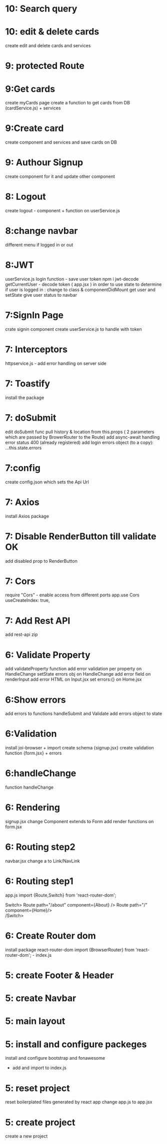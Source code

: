 # 10: Search query

# 10: edit & delete cards
create edit and delete cards and services

# 9: protected Route

# 9:Get cards
create myCards page
create a function to get cards from DB  (cardService.js) + services

# 9:Create card
create component and services and save cards on DB

# 9: Authour Signup
create component for it and update other component 

# 8: Logout
create logout  - component + function on userService.js  

# 8:change navbar
different menu if logged in or out

# 8:JWT
userService.js
login function - save user token
npm i jwt-decode
getCurrentUser - decode token
( app.jsx ) 
in order to use state to determine if user is logged in : change to class & componentDidMount get user and setState
give user status to navbar


# 7:SignIn Page
crate signin component
create userService.js to handle with token

# 7: Interceptors
httpservice.js - add error handling on server side

# 7: Toastify
install the package

# 7: doSubmit
edit doSubmit func
pull history & location from this.props ( 2 parameters which are passed by BrowerRouter to the Route)
add async-await
handling error status 400 (already registered)
add login errors object (to a copy): ...this.state.errors


# 7:config

create config.json which sets the Api Url

# 7: Axios

install Axios package

# 7: Disable RenderButton till validate OK
add disabled prop to RenderButton

# 7: Cors

require "Cors" - enable access from different ports
app.use Cors
useCreateIndex: true,

# 7: Add Rest API

add rest-api zip

# 6: Validate Property

add validateProperty function
add error validation per property on HandleChange
setState errors obj on HandleChange
add error field on renderInput
add error HTML on Input.jsx
set errors:{} on Home.jsx

# 6:Show errors

add errors to functions handleSubmit and Validate
add errors object to state

# 6:Validation

install joi-browser + import
create schema {signup.jsx}
create validation function {form.jsx} + errors

# 6:handleChange

function handleChange

# 6: Rendering

signup.jsx change Component extends to Form
add render functions on form.jsx

# 6: Routing step2

navbar.jsx
change a to Link/NavLink

# 6: Routing step1

app.js
import {Route,Switch} from 'react-router-dom';

Switch>
Route path="/about" component={About} />
Route path="/" component={Home}/>  
/Switch>

# 6: Create Router dom

install package react-router-dom
import {BrowserRouter} from 'react-router-dom'; - index.js

# 5: create Footer & Header

# 5: create Navbar

# 5: main layout

# 5: install and configure packeges

install and configure bootstrap and fonawesome

- add and import to index.js

# 5: reset project

reset boilerplated files generated by react app
change app.js to app.jsx

# 5: create project

create a new project
